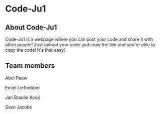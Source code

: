 # Code-Ju1

## About Code-Ju1

Code-Ju1 is a webpage where you can post your code and share it with other people! Just upload your code and copy the link and you're able to copy the code! It's that easy!

## Team members

Abel Pauw

Emiel Liefhebber

Jan Braulio Kooij

Sven Jacobs
